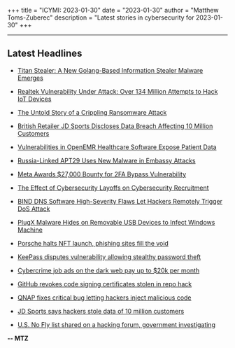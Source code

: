 +++
title = "ICYMI: 2023-01-30"
date = "2023-01-30"
author = "Matthew Toms-Zuberec"
description = "Latest stories in cybersecurity for 2023-01-30"
+++

---------------------------------------------------------------------------
## Latest Headlines
- [Titan Stealer: A New Golang-Based Information Stealer Malware Emerges](https://thehackernews.com/2023/01/titan-stealer-new-golang-based.html)

- [Realtek Vulnerability Under Attack: Over 134 Million Attempts to Hack IoT Devices](https://thehackernews.com/2023/01/realtek-vulnerability-under-attack-134.html)

- [The Untold Story of a Crippling Ransomware Attack](https://www.wired.com/story/ransomware-attack-recovery-hackney/)

- [British Retailer JD Sports Discloses Data Breach Affecting 10 Million Customers](https://www.securityweek.com/british-retailer-jd-sports-discloses-data-breach-affecting-10-million-customers/)

- [Vulnerabilities in OpenEMR Healthcare Software Expose Patient Data](https://www.securityweek.com/vulnerabilities-in-openemr-healthcare-software-expose-patient-data/)

- [Russia-Linked APT29 Uses New Malware in Embassy Attacks](https://www.securityweek.com/russia-linked-apt29-uses-new-malware-in-embassy-attacks/)

- [Meta Awards $27,000 Bounty for 2FA Bypass Vulnerability](https://www.securityweek.com/meta-awards-27000-bounty-for-2fa-bypass-vulnerability/)

- [The Effect of Cybersecurity Layoffs on Cybersecurity Recruitment](https://www.securityweek.com/the-effect-of-cybersecurity-layoffs-on-cybersecurity-recruitment/)

- [BIND DNS Software High-Severity Flaws Let Hackers Remotely Trigger DoS Attack](https://cybersecuritynews.com/bind-dns-software/)

- [PlugX Malware Hides on Removable USB Devices to Infect Windows Machine](https://cybersecuritynews.com/plugx-malware-hides-on-usb-devices/)

- [Porsche halts NFT launch, phishing sites fill the void](https://www.bleepingcomputer.com/news/security/porsche-halts-nft-launch-phishing-sites-fill-the-void/)

- [KeePass disputes vulnerability allowing stealthy password theft](https://www.bleepingcomputer.com/news/security/keepass-disputes-vulnerability-allowing-stealthy-password-theft/)

- [Cybercrime job ads on the dark web pay up to $20k per month](https://www.bleepingcomputer.com/news/security/cybercrime-job-ads-on-the-dark-web-pay-up-to-20k-per-month/)

- [GitHub revokes code signing certificates stolen in repo hack](https://www.bleepingcomputer.com/news/security/github-revokes-code-signing-certificates-stolen-in-repo-hack/)

- [QNAP fixes critical bug letting hackers inject malicious code](https://www.bleepingcomputer.com/news/security/qnap-fixes-critical-bug-letting-hackers-inject-malicious-code/)

- [JD Sports says hackers stole data of 10 million customers](https://www.bleepingcomputer.com/news/security/jd-sports-says-hackers-stole-data-of-10-million-customers/)

- [U.S. No Fly list shared on a hacking forum, government investigating](https://www.bleepingcomputer.com/news/security/us-no-fly-list-shared-on-a-hacking-forum-government-investigating/)

**-- MTZ**